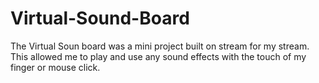 # Virtual-Sound-Board

The Virtual Soun board was a mini project built on stream for my stream. This allowed me to play and use any sound effects with the touch of my finger or mouse click.
